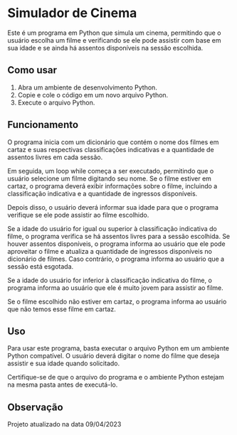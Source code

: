# Simulador de Cinema

Este é um programa em Python que simula um cinema, permitindo que o usuário escolha um filme e verificando se ele pode assistir com base em sua idade e se ainda há assentos disponíveis na sessão escolhida.

## Como usar

1. Abra um ambiente de desenvolvimento Python.
2. Copie e cole o código em um novo arquivo Python.
3. Execute o arquivo Python.

## Funcionamento

O programa inicia com um dicionário que contém o nome dos filmes em cartaz e suas respectivas classificações indicativas e a quantidade de assentos livres em cada sessão. 

Em seguida, um loop while começa a ser executado, permitindo que o usuário selecione um filme digitando seu nome. Se o filme estiver em cartaz, o programa deverá exibir informações sobre o filme, incluindo a classificação indicativa e a quantidade de ingressos disponíveis.

Depois disso, o usuário deverá informar sua idade para que o programa verifique se ele pode assistir ao filme escolhido.

Se a idade do usuário for igual ou superior à classificação indicativa do filme, o programa verifica se há assentos livres para a sessão escolhida. Se houver assentos disponíveis, o programa informa ao usuário que ele pode aproveitar o filme e atualiza a quantidade de ingressos disponíveis no dicionário de filmes. Caso contrário, o programa informa ao usuário que a sessão está esgotada.

Se a idade do usuário for inferior à classificação indicativa do filme, o programa informa ao usuário que ele é muito jovem para assistir ao filme.

Se o filme escolhido não estiver em cartaz, o programa informa ao usuário que não temos esse filme em cartaz.

## Uso

Para usar este programa, basta executar o arquivo Python em um ambiente Python compatível. O usuário deverá digitar o nome do filme que deseja assistir e sua idade quando solicitado.

Certifique-se de que o arquivo do programa e o ambiente Python estejam na mesma pasta antes de executá-lo.

## Observação

Projeto atualizado na data 09/04/2023
